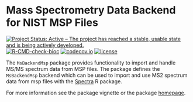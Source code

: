 # Mass Spectrometry Data Backend for NIST MSP Files

[![Project Status: Active – The project has reached a stable, usable state and is being actively developed.](https://www.repostatus.org/badges/latest/active.svg)](https://www.repostatus.org/#active)
[![R-CMD-check-bioc](https://github.com/RforMassSpectrometry/MsBackendMsp/workflows/R-CMD-check-bioc/badge.svg)](https://github.com/RforMassSpectrometry/MsBackendMsp/actions?query=workflow%3AR-CMD-check-bioc)
[![codecov.io](http://codecov.io/github/rformassspectrometry/MsBackendMsp/coverage.svg?branch=master)](http://codecov.io/github/rformassspectrometry/MsBackendMsp?branch=master)
[![license](https://img.shields.io/badge/license-Artistic--2.0-brightgreen.svg)](https://opensource.org/licenses/Artistic-2.0)

The `MsBackendMsp` package provides functionality to import and handle
MS/MS spectrum data from MSP files.
The package defines the `MsBackendMsp` backend which can be used to
import and use MS2 spectrum data from msp files with the
[Spectra](https://github.com/rformassspectrometry/Spectra) R package.

For more information see the package vignette or the package [homepage](https://rformassspectrometry.github.io/MsBackendMsp).
